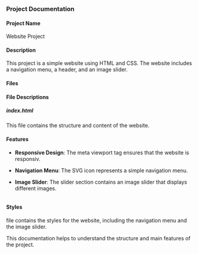 ### Project Documentation

#### Project Name
Website Project

#### Description
This project is a simple website using HTML and CSS. The website includes a navigation menu, a header, and an image slider.

#### Files


#### File Descriptions

##### index.html
This file contains the structure and content of the website.
#### Features

- **Responsive Design**: The meta viewport tag ensures that the website is responsiv.


- **Navigation Menu**: The SVG icon represents a simple navigation menu.
 

- **Image Slider**: The slider section contains an image slider that displays different images.
  ```html

  ```

#### Styles
 file contains the styles for the website, including the navigation menu and the image slider.

This documentation helps to understand the structure and main features of the project.

